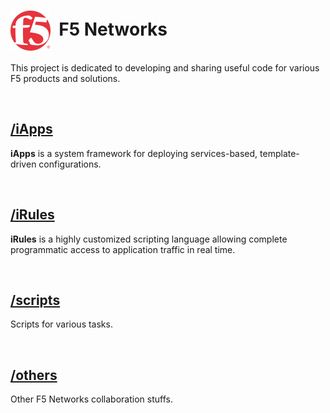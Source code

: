 # <img align="center" src="f5logo.svg" height="64">&nbsp;&nbsp;F5 Networks


This project is dedicated to developing and sharing useful code for various F5 products and solutions.
&nbsp;&nbsp;

&nbsp;&nbsp;

## [/iApps](/iApps)
**iApps** is a system framework for deploying services-based, template-driven configurations.
&nbsp;&nbsp;

&nbsp;&nbsp;

## [/iRules](/iRules)
**iRules** is a highly customized scripting language allowing complete programmatic access to application traffic in real time.
&nbsp;&nbsp;

&nbsp;&nbsp;

## [/scripts](/scripts)
Scripts for various tasks.
&nbsp;&nbsp;

&nbsp;&nbsp;

## [/others](/others)
Other F5 Networks collaboration stuffs.
&nbsp;&nbsp;

&nbsp;&nbsp;

